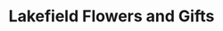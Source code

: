 ---
title: "Lakefield Flowers and Gifts"
url: /lakefield/lakefield-flowers-and-gifts/
shop: florist
---